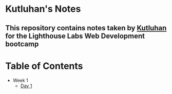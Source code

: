 # Kutluhan's Notes

## This repository contains notes taken by [Kutluhan](https://github.com/kutluduman/lighthouse-web-notes) for the Lighthouse Labs Web Development bootcamp

# Table of Contents

* Week 1
  * [Day 1](https://github.com/kutluduman/mark-down)
